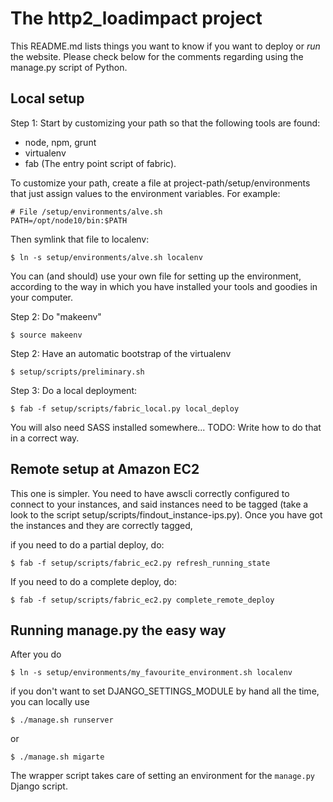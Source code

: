 
The http2\_loadimpact project
=============================

This README.md lists things you want to know if you want to deploy or *run* the website. Please check below 
for the comments regarding using the manage.py script of Python.

Local setup
-----------

Step 1: Start by customizing your path so that the following
tools are found:

- node, npm, grunt
- virtualenv
- fab (The entry point script of fabric).

To customize your path, create a file at project-path/setup/environments  
that just assign values to the environment variables. For example:

    # File /setup/environments/alve.sh
    PATH=/opt/node10/bin:$PATH

Then symlink that file to localenv:

    $ ln -s setup/environments/alve.sh localenv

You can (and should) use your own file for setting up the environment, according
to the way in which you have installed your tools and goodies in your computer.

Step 2: Do "makeenv"

    $ source makeenv

Step 2: Have an automatic bootstrap of the virtualenv

    $ setup/scripts/preliminary.sh

Step 3: Do a local deployment:

    $ fab -f setup/scripts/fabric_local.py local_deploy


You will also need SASS installed somewhere... TODO: Write how to do that in a 
correct way.

Remote setup at Amazon EC2
--------------------------

This one is simpler. You need to have awscli correctly configured to connect to your 
instances, and said instances need to be tagged (take a look to the script setup/scripts/findout_instance-ips.py). Once you have got the instances and they are correctly tagged,

if you need to do a partial deploy, do:

    $ fab -f setup/scripts/fabric_ec2.py refresh_running_state


If you need to do a complete deploy, do:


    $ fab -f setup/scripts/fabric_ec2.py complete_remote_deploy

Running manage.py the easy way
------------------------------

After you do

    $ ln -s setup/environments/my_favourite_environment.sh localenv

if you don't want to set DJANGO_SETTINGS_MODULE by hand all the time, you can 
locally use 

    $ ./manage.sh runserver 

or 

    $ ./manage.sh migarte

The wrapper script takes care of setting an environment for the `manage.py`  Django 
script.